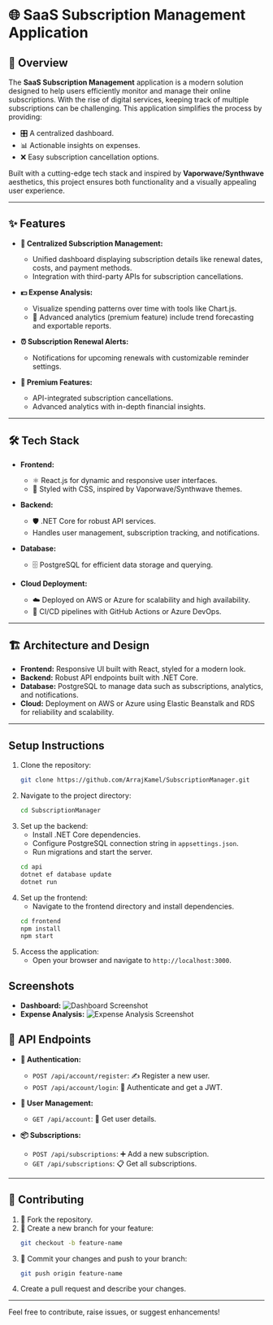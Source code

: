 # 🌐 SaaS Subscription Management Application

## **📜 Overview**
The **SaaS Subscription Management** application is a modern solution designed to help users efficiently monitor and manage their online subscriptions. With the rise of digital services, keeping track of multiple subscriptions can be challenging. This application simplifies the process by providing:  
- 🎛️ A centralized dashboard.  
- 📊 Actionable insights on expenses.  
- ❌ Easy subscription cancellation options.  

Built with a cutting-edge tech stack and inspired by **Vaporwave/Synthwave** aesthetics, this project ensures both functionality and a visually appealing user experience.

---

## **✨ Features**
- **🔄 Centralized Subscription Management:**
  - Unified dashboard displaying subscription details like renewal dates, costs, and payment methods.
  - Integration with third-party APIs for subscription cancellations.

- **💵 Expense Analysis:**
  - Visualize spending patterns over time with tools like Chart.js.
  - 🔮 Advanced analytics (premium feature) include trend forecasting and exportable reports.

- **⏰ Subscription Renewal Alerts:**
  - Notifications for upcoming renewals with customizable reminder settings.

- **💎 Premium Features:**
  - API-integrated subscription cancellations.
  - Advanced analytics with in-depth financial insights.

---

## **🛠️ Tech Stack**
- **Frontend:**
  - ⚛️ React.js for dynamic and responsive user interfaces.
  - 🎨 Styled with CSS, inspired by Vaporwave/Synthwave themes.

- **Backend:**
  - 🛡️ .NET Core for robust API services.
  - Handles user management, subscription tracking, and notifications.

- **Database:**
  - 🗄️ PostgreSQL for efficient data storage and querying.

- **Cloud Deployment:**
  - ☁️ Deployed on AWS or Azure for scalability and high availability.
  - 🔄 CI/CD pipelines with GitHub Actions or Azure DevOps.

---

## **🏗️ Architecture and Design**
- **Frontend:** Responsive UI built with React, styled for a modern look.  
- **Backend:** Robust API endpoints built with .NET Core.  
- **Database:** PostgreSQL to manage data such as subscriptions, analytics, and notifications.  
- **Cloud:** Deployment on AWS or Azure using Elastic Beanstalk and RDS for reliability and scalability.

---

## **Setup Instructions**
1. Clone the repository:
   ```bash
   git clone https://github.com/ArrajKamel/SubscriptionManager.git
   ```
2. Navigate to the project directory:
   ```bash
   cd SubscriptionManager
   ```
3. Set up the backend:
   - Install .NET Core dependencies.
   - Configure PostgreSQL connection string in `appsettings.json`.
   - Run migrations and start the server.
   ```bash
   cd api
   dotnet ef database update
   dotnet run
   ```
4. Set up the frontend:
   - Navigate to the frontend directory and install dependencies.
   ```bash
   cd frontend
   npm install
   npm start
   ```
5. Access the application:
   - Open your browser and navigate to `http://localhost:3000`.

## **Screenshots**
- **Dashboard:**
  ![Dashboard Screenshot](path/to/screenshot1.png)
- **Expense Analysis:**
  ![Expense Analysis Screenshot](path/to/screenshot2.png)

## **🔗 API Endpoints**
- **🔐 Authentication:**
  - `POST /api/account/register`: ✍️ Register a new user.
  - `POST /api/account/login`: 🔑 Authenticate and get a JWT.

- **👤 User Management:**
  - `GET /api/account`: 📄 Get user details.

- **📦 Subscriptions:**
  - `POST /api/subscriptions`: ➕ Add a new subscription.
  - `GET /api/subscriptions`: 📋 Get all subscriptions.

---

## **🤝 Contributing**
1. 🍴 Fork the repository.
2. 🌱 Create a new branch for your feature:
   ```bash
   git checkout -b feature-name
   ```
3. 💾 Commit your changes and push to your branch:
   ```bash
   git push origin feature-name
   ```
4. Create a pull request and describe your changes.


---

Feel free to contribute, raise issues, or suggest enhancements!

